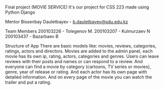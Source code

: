 Final project (MOVIE SERVICE)
It's our project for CSS 223 made using Python Django

Mentor
Bissenbay Dauletbayev - b.dauletbayev@sdu.edu.kz

Team Members
200103226 - Tolegenov M.
200103207 - Kulmurzaev N
200103437 - Bazarbaev B

Structure of App
   There are basic models like: movies, reviews, categories, ratings, actors and directors.
Movies are added to the admin panel, each movie has its own ip, rating, actors, categories and genres.
Users can leave reviews with their posts and names or can respond to a review. And everyone can find 
a movie by category (cartoons, TV series or movies), genre, year of release or rating. And each actor 
has its own page with detailed information. And on every page of the movie you can watch the trailer and put a rating.
